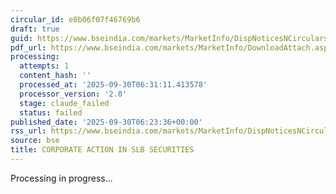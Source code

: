 ```yaml
---
circular_id: e0b06f07f46769b6
draft: true
guid: https://www.bseindia.com/markets/MarketInfo/DispNoticesNCirculars.aspx?Noticeid={4A507E03-7E13-4A75-8DAA-E008E53BEC58}&noticeno=20250930-6&dt=09/30/2025&icount=6&totcount=6&flag=0
pdf_url: https://www.bseindia.com/markets/MarketInfo/DownloadAttach.aspx?id=20250930-6&attachedId=962da5c5-6ee5-4825-9fd8-90a9705777d2
processing:
  attempts: 1
  content_hash: ''
  processed_at: '2025-09-30T06:31:11.413578'
  processor_version: '2.0'
  stage: claude_failed
  status: failed
published_date: '2025-09-30T06:23:36+00:00'
rss_url: https://www.bseindia.com/markets/MarketInfo/DispNoticesNCirculars.aspx?Noticeid={4A507E03-7E13-4A75-8DAA-E008E53BEC58}&noticeno=20250930-6&dt=09/30/2025&icount=6&totcount=6&flag=0
source: bse
title: CORPORATE ACTION IN SLB SECURITIES
---
```


Processing in progress...